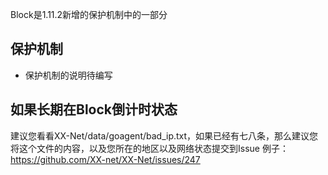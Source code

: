 Block是1.11.2新增的保护机制中的一部分

## 保护机制
* 保护机制的说明待编写

## 如果长期在Block倒计时状态
建议您看看XX-Net/data/goagent/bad_ip.txt，如果已经有七八条，那么建议您将这个文件的内容，以及您所在的地区以及网络状态提交到Issue
例子：https://github.com/XX-net/XX-Net/issues/247